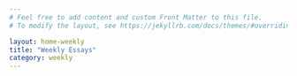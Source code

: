 ```yaml
---
# Feel free to add content and custom Front Matter to this file.
# To modify the layout, see https://jekyllrb.com/docs/themes/#overriding-theme-defaults

layout: home-weekly
title: "Weekly Essays"
category: weekly
---
```

